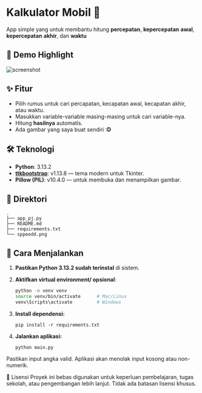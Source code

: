 # Kalkulator Mobil 🧮
App simple yang untuk membantu hitung **percepatan**, **kepercepatan** **awal**, **kepercepatan** **akhir**, dan **waktu**

## 📸 Demo Highlight
![screenshot](path/to/)

## ✨ Fitur
- Pilih rumus untuk cari percapatan, kecapatan awal, kecapatan akhir, atau waktu.
- Masukkan variable-variable masing-masing untuk cari variable-nya.
- Hitung **hasilnya** automatis.
- Ada gambar yang saya buat sendiri **:D**

## 🛠 Teknologi

- **Python**: 3.13.2
- **[ttkbootstrap](https://ttkbootstrap.readthedocs.io/)**: v1.13.8 — tema modern untuk Tkinter.
- **Pillow (PIL)**: v10.4.0 — untuk membuka dan menampilkan gambar.

## 📂 Direktori
```
.
├── app_pj.py
├── README.md
├── requirements.txt
└── sppeedd.png
```

## 🚀 Cara Menjalankan

1. **Pastikan Python 3.13.2 sudah terinstal** di sistem.
2. **Aktifkan virtual environment/ opsional**:
   ```bash
   python -m venv venv
   source venv/bin/activate      # Mac/Linux
   venv\Scripts\activate         # Windows

2. **Install dependensi:**
    ```
    pip install -r requirements.txt
    ```

2. **Jalankan aplikasi:**
    ```
    python main.py
    ```


Pastikan input angka valid. Aplikasi akan menolak input kosong atau non-numerik.

📄 Lisensi
Proyek ini bebas digunakan untuk keperluan pembelajaran, tugas sekolah, atau pengembangan lebih lanjut. Tidak ada batasan lisensi khusus.

<!-- cmds :
pip freeze > requirements.txt
pip install -r requirements.txt
env_name/scripts/activate
deactivate -->